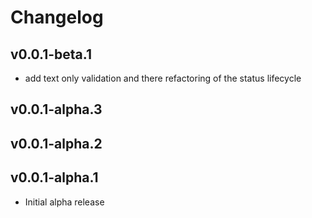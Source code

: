 # Changelog

## v0.0.1-beta.1

 - add text only validation and there refactoring of the status lifecycle

## v0.0.1-alpha.3
## v0.0.1-alpha.2
## v0.0.1-alpha.1

 - Initial alpha release